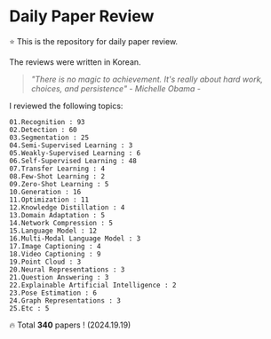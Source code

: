 # Daily Paper Review

⭐ This is the repository for daily paper review.

The reviews were written in Korean.

> *"There is no magic to achievement. It's really about hard work, choices, and persistence" - Michelle Obama -*

I reviewed the following topics:

    01.Recognition : 93
    02.Detection : 60
    03.Segmentation : 25
    04.Semi-Supervised Learning : 3
    05.Weakly-Supervised Learning : 6
    06.Self-Supervised Learning : 48
    07.Transfer Learning : 4
    08.Few-Shot Learning : 2
    09.Zero-Shot Learning : 5
    10.Generation : 16
    11.Optimization : 11
    12.Knowledge Distillation : 4
    13.Domain Adaptation : 5
    14.Network Compression : 5
    15.Language Model : 12
    16.Multi-Modal Language Model : 3
    17.Image Captioning : 4
    18.Video Captioning : 9
    19.Point Cloud : 3
    20.Neural Representations : 3
    21.Question Answering : 3
    22.Explainable Artificial Intelligence : 2
    23.Pose Estimation : 6
    24.Graph Representations : 3
    25.Etc : 5

🔥 Total **340** papers ! (2024.19.19)